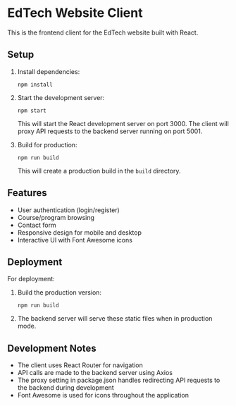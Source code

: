 # EdTech Website Client

This is the frontend client for the EdTech website built with React.

## Setup

1. Install dependencies:
   ```
   npm install
   ```

2. Start the development server:
   ```
   npm start
   ```

   This will start the React development server on port 3000. The client will proxy API requests to the backend server running on port 5001.

3. Build for production:
   ```
   npm run build
   ```

   This will create a production build in the `build` directory.

## Features

- User authentication (login/register)
- Course/program browsing
- Contact form
- Responsive design for mobile and desktop
- Interactive UI with Font Awesome icons

## Deployment

For deployment:

1. Build the production version:
   ```
   npm run build
   ```

2. The backend server will serve these static files when in production mode.

## Development Notes

- The client uses React Router for navigation
- API calls are made to the backend server using Axios
- The proxy setting in package.json handles redirecting API requests to the backend during development
- Font Awesome is used for icons throughout the application 